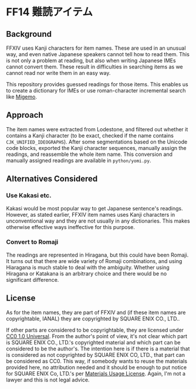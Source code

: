 # FF14 難読アイテム

## Background

FFXIV uses Kanji characters for item names. These are used in an unusual way,
and even native Japanese speakers cannot tell how to read them. This is not only
a problem at reading, but also when writing Japanese IMEs cannot convert them.
These result in difficulties in searching items as we cannot read nor write them
in an easy way.

This repository provides guessed readings for those items. This enables us
to create a dictionary for IMEs or use roman-character incremental search like
[Migemo](http://0xcc.net/migemo/).

## Approach

The item names were extracted from Lodestone, and filtered out whether it
contains a Kanji character (to be exact, checked if the name contains
`CJK_UNIFIED_IDEOGRAPHS`). After some segmentations based on the Unicode
code blocks, exported the Kanji character sequences, manually assign the
readings, and reassemble the whole item name. This conversion and manually
assigned readings are available in `python/yomi.py`.

## Alternatives Considered

### Use Kakasi etc.

Kakasi would be most popular way to get Japanese sentence's readings. However,
as stated earlier, FFXIV item names uses Kanji characters in unconventional way
and they are not usually in any dictionaries. This makes otherwise effective
ways ineffective for this purpose.

### Convert to Romaji

The readings are represented in Hiragana, but this could have been Romaji. It
turns out that there are wide variety of Romaji combinations, and using
Hiaragana is much stable to deal with the ambiguity. Whether using Hiragana or
Katakana is an arbitrary choice and there would be no significant difference.

## License

As for the item names, they are part of FFXIV and (if these item names are
copyrightable, IANAL) they are copyrighted by SQUARE ENIX CO., LTD..

If other parts are considered to be copyrightable, they are licensed under [CC0
1.0 Universal](https://creativecommons.org/publicdomain/zero/1.0/). From the
author's point of view, it's not clear which part is SQUARE ENIX CO., LTD.'s
copyrighted material and which part can be considered to be the author's. The
intention here is if there is a material that is considered as not copyrighted
by SQUARE ENIX CO, LTD., that part can be considered as CC0. This way, if
somebody wants to reuse the materials provided here, no attribution needed and
it should be enough to put notice for SQUARE ENIX Co, LTD.'s per [Materials
Usage License](https://support.na.square-enix.com/rule.php?id=5382&tag=authc).
Again, I'm not a lawyer and this is not legal advice.
